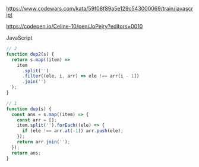 https://www.codewars.com/kata/59f08f89a5e129c543000069/train/javascript

https://codepen.io/Celine-10/pen/JoPejry?editors=0010

JavaScript

```js
// 2
function dup2(s) {
  return s.map((item) =>
    item
      .split('')
      .filter((ele, i, arr) => ele !== arr[i - 1])
      .join('')
  );
}
```

```js
// 1
function dup(s) {
  const ans = s.map((item) => {
    const arr = [];
    item.split('').forEach((ele) => {
      if (ele !== arr.at(-1)) arr.push(ele);
    });
    return arr.join('');
  });
  return ans;
}
```
